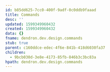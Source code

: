 ```yaml
---
id: b85dd625-7cc0-400f-9adf-0c0ddb9faaad
title: Commands
desc: ''
updated: 1599349960432
created: 1599349960432
data: {}
fname: dendron.dev.design.commands
stub: true
parent: c160ddce-edec-4f6e-841b-418d6030fa37
children:
  - 9bcb030d-3e8e-4173-85fb-846b3c3bc83a
hpath: dendron.dev.design.commands
---
```


